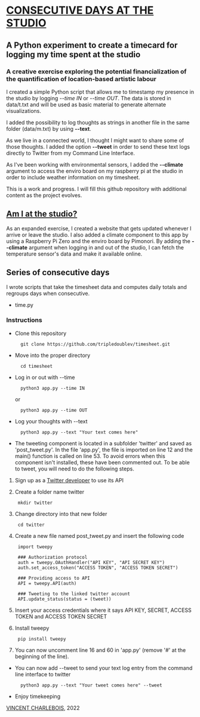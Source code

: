 # [CONSECUTIVE DAYS AT THE STUDIO](https://vincent.charlebois.info/consecutive-days/)

## A Python experiment to create a timecard for logging my time spent at the studio

### A creative exercise exploring the potential financialization of the quantification of location-based artistic labour

I created a simple Python script that allows me to timestamp my presence in the studio by logging *--time IN* or *--time OUT*.
The data is stored in data/t.txt and will be used as basic material to generate alternate visualizations.

I added the possibility to log thoughts as strings in another file in the same folder (data/m.txt) by using **--text**.

As we live in a connected world, I thought I might want to share some of those thoughts.
 I added the option **--tweet** in order to send these text logs directly to Twitter from my Command Line Interface. 

As I've been working with environmental sensors, I added the **--climate** argument to access the enviro board on my raspberry pi at the studio in order to include weather information on my timesheet.

This is a work and progress. I will fill this github repository with additional content as the project evolves.

## [Am I at the studio?](https://vincent.charlebois.info/am-i/)

As an expanded exercise, I created a website that gets updated whenever I arrive or leave the studio. I also added a climate component to this app by using a Raspberry Pi Zero and the enviro board by Pimonori. By adding the **--climate** argument when logging in and out of the studio, I can fetch the temperature sensor's data and make it available online. 

## Series of consecutive days

I wrote scripts that take the timesheet data and computes daily totals and regroups days when consecutive.
 - time.py

### Instructions

- Clone this repository

        git clone https://github.com/tripledoublev/timesheet.git

- Move into the proper directory 

        cd timesheet

- Log in or out with --time

        python3 app.py --time IN
    or

        python3 app.py --time OUT

- Log your thoughts with --text

        python3 app.py --text "Your text comes here"

- The tweeting component is located in a subfolder 'twitter' and saved as 'post_tweet.py'. 
In the file 'app.py', the file is imported on line 12 and the main() function is called on line 53. To avoid errors when this component isn't installed, these have been commented out. To be able to tweet, you will need to do the following steps.

1. Sign up as a [Twitter developer](https://developer.twitter.com/) to use its API 

2. Create a folder name twitter

        mkdir twitter

3. Change directory into that new folder 

        cd twitter

4. Create a new file named post_tweet.py and insert the following code

        import tweepy

        ### Authorization protocol
        auth = tweepy.OAuthHandler("API KEY", "API SECRET KEY")
        auth.set_access_token("ACCESS TOKEN", "ACCESS TOKEN SECRET")

        ### Providing access to API 
        API = tweepy.API(auth)

        ### Tweeting to the linked twitter account
        API.update_status(status = (tweet))

5. Insert your access credentials where it says API KEY, SECRET, ACCESS TOKEN and ACCESS TOKEN SECRET

6. Install tweepy

        pip install tweepy

7. You can now uncomment line 16 and 60 in 'app.py' (remove '#' at the beginning of the line).

- You can now add --tweet to send your text log entry from the command line interface to twitter

        python3 app.py --text "Your tweet comes here" --tweet



- Enjoy timekeeping



[VINCENT CHARLEBOIS](https://vincentcharlebois.com), 2022
